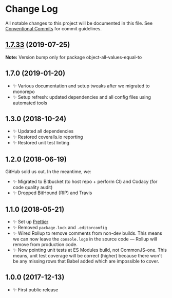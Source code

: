 # Change Log

All notable changes to this project will be documented in this file.
See [Conventional Commits](https://conventionalcommits.org) for commit guidelines.

## [1.7.33](https://gitlab.com/codsen/codsen/compare/object-all-values-equal-to@1.7.32...object-all-values-equal-to@1.7.33) (2019-07-25)

**Note:** Version bump only for package object-all-values-equal-to





## 1.7.0 (2019-01-20)

- ✨ Various documentation and setup tweaks after we migrated to monorepo
- ✨ Setup refresh: updated dependencies and all config files using automated tools

## 1.3.0 (2018-10-24)

- ✨ Updated all dependencies
- ✨ Restored coveralls.io reporting
- ✨ Restored unit test linting

## 1.2.0 (2018-06-19)

GitHub sold us out. In the meantime, we:

- ✨ Migrated to Bitbucket (to host repo + perform CI) and Codacy (for code quality audit)
- ✨ Dropped BitHound (RIP) and Travis

## 1.1.0 (2018-05-21)

- ✨ Set up [Prettier](https://prettier.io)
- ✨ Removed `package.lock` and `.editorconfig`
- ✨ Wired Rollup to remove comments from non-dev builds. This means we can now leave the `console.log`s in the source code — Rollup will remove from production code.
- ✨ Now pointing unit tests at ES Modules build, not CommonJS-one. This means, unit test coverage will be correct (higher) because there won't be any missing rows that Babel added which are impossible to cover.

## 1.0.0 (2017-12-13)

- ✨ First public release
